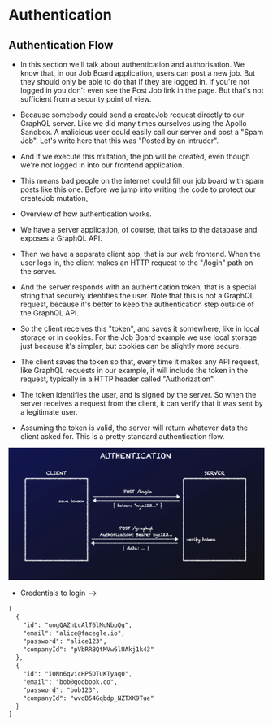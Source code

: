# Authentication

## Authentication Flow

- In this section we'll talk about authentication and authorisation. We know that, in our Job Board application, users can post a new job. But they should only be able to do that if they are logged in. If you're not logged in you don't even see the Post Job link in the page. But that's not sufficient from a security point of view.
- Because somebody could send a createJob request directly to our GraphQL server. Like we did many times ourselves using the Apollo Sandbox. A malicious user could easily call our server and post a "Spam Job". Let's write here that this was "Posted by an intruder".
- And if we execute this mutation, the job will be created, even though we're not logged in into our frontend application.
- This means bad people on the internet could fill our job board with spam posts like this one. Before we jump into writing the code to protect our createJob mutation,

- Overview of how authentication works.

- We have a server application, of course, that talks to the database and exposes a GraphQL API.
- Then we have a separate client app, that is our web frontend. When the user logs in, the client makes an HTTP request to the "/login" path on the server.
- And the server responds with an authentication token, that is a special string that securely identifies the user. Note that this is not a GraphQL request, because it's better to keep the authentication step outside of the GraphQL API.
- So the client receives this "token", and saves it somewhere, like in local storage or in cookies. For the Job Board example we use local storage just because it's simpler, but cookies can be slightly more secure.
- The client saves the token so that, every time it makes any API request, like GraphQL requests in our example, it will include the token in the request, typically in a HTTP header called "Authorization".
- The token identifies the user, and is signed by the server. So when the server receives a request from the client, it can verify that it was sent by a legitimate user.
- Assuming the token is valid, the server will return whatever data the client asked for. This is a pretty standard authentication flow.

![Image](./Imgs/img.png)

- Credentials to login
  -->

```
[
  {
    "id": "uogQAZnLcAlT6lMuNbpQg",
    "email": "alice@facegle.io",
    "password": "alice123",
    "companyId": "pVbRRBQtMVw6lUAkj1k43"
  },
  {
    "id": "i0Nn6qvicHP5DTuKTyaq0",
    "email": "bob@goobook.co",
    "password": "bob123",
    "companyId": "wvdB54Gqbdp_NZTXK9Tue"
  }
]
```
